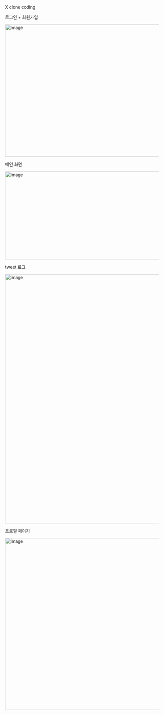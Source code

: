X clone coding

로그인 + 회원가입

<img width="590" height="432" alt="image" src="https://github.com/user-attachments/assets/699b488f-f72b-4c34-ac34-96b454f2efc4" />


메인 화면

<img width="867" height="287" alt="image" src="https://github.com/user-attachments/assets/2d6cd1a3-c4e6-4b3a-87b7-ba61fa3a7b33" />


tweet 로그

<img width="918" height="813" alt="image" src="https://github.com/user-attachments/assets/fc207fff-5c91-46ef-b98f-014e787fbd7a" />


프로필 페이지

<img width="930" height="561" alt="image" src="https://github.com/user-attachments/assets/ec304ac9-0099-4646-80d4-0c55753b3067" />

